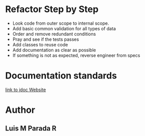 # Refactor Step by Step
* Look code from outer scope to internal scope.
* Add basic common validation for all types of data
* Order and remove redundant conditions
* Pray and see if the tests passes
* Add classes to reuse code
* Add documentation as clear as possible
* If something is not as expected, reverse engineer from specs

# Documentation standards
[link to jdoc Website](https://jsdoc.app/)

# Author
## Luis M Parada R
